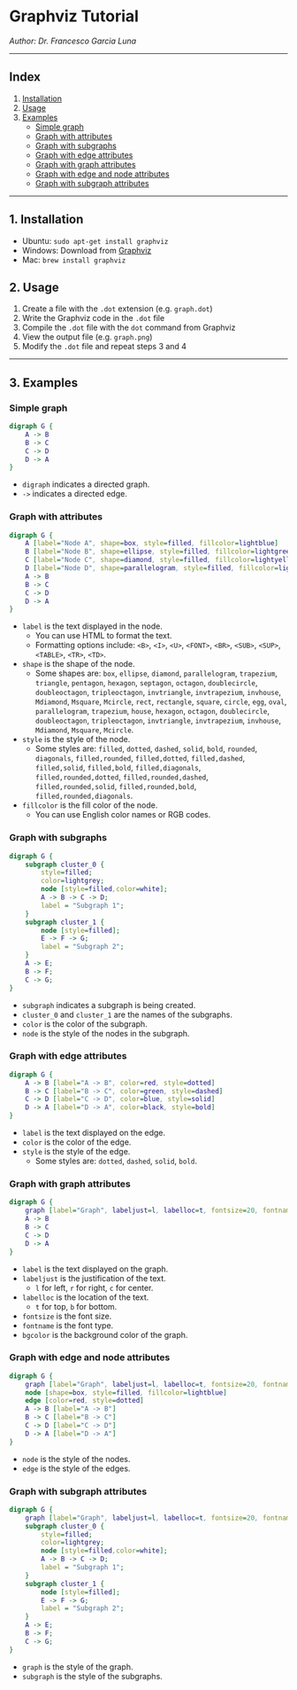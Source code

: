 # Graphviz Tutorial

*Author: Dr. Francesco Garcia Luna*

---

## Index

1. [Installation](#1-installation)
2. [Usage](#2-usage)
3. [Examples](#3-examples)
    - [Simple graph](#simple-graph)
    - [Graph with attributes](#graph-with-attributes)
    - [Graph with subgraphs](#graph-with-subgraphs)
    - [Graph with edge attributes](#graph-with-edge-attributes)
    - [Graph with graph attributes](#graph-with-graph-attributes)
    - [Graph with edge and node attributes](#graph-with-edge-and-node-attributes)
    - [Graph with subgraph attributes](#graph-with-subgraph-attributes)

---

## 1. Installation

- Ubuntu: `sudo apt-get install graphviz`
- Windows: Download from [Graphviz](https://graphviz.gitlab.io/download/)
- Mac: `brew install graphviz`

## 2. Usage

1. Create a file with the `.dot` extension (e.g. `graph.dot`)
2. Write the Graphviz code in the `.dot` file
3. Compile the `.dot` file with the `dot` command from Graphviz
4. View the output file (e.g. `graph.png`)
5. Modify the `.dot` file and repeat steps 3 and 4

---

## 3. Examples

### Simple graph

```dot
digraph G {
    A -> B
    B -> C
    C -> D
    D -> A
}
```

- `digraph` indicates a directed graph.
- `->` indicates a directed edge.

### Graph with attributes

```dot
digraph G {
    A [label="Node A", shape=box, style=filled, fillcolor=lightblue]
    B [label="Node B", shape=ellipse, style=filled, fillcolor=lightgreen]
    C [label="Node C", shape=diamond, style=filled, fillcolor=lightyellow]
    D [label="Node D", shape=parallelogram, style=filled, fillcolor=lightcoral]
    A -> B
    B -> C
    C -> D
    D -> A
}
```

- `label` is the text displayed in the node.
    - You can use HTML to format the text.
    - Formatting options include: `<B>`, `<I>`, `<U>`, `<FONT>`, `<BR>`, `<SUB>`, `<SUP>`, `<TABLE>`, `<TR>`, `<TD>`.
- `shape` is the shape of the node.
    - Some shapes are: `box`, `ellipse`, `diamond`, `parallelogram`, `trapezium`, `triangle`, `pentagon`, `hexagon`, `septagon`, `octagon`, `doublecircle`, `doubleoctagon`, `tripleoctagon`, `invtriangle`, `invtrapezium`, `invhouse`, `Mdiamond`, `Msquare`, `Mcircle`, `rect`, `rectangle`, `square`, `circle`, `egg`, `oval`, `parallelogram`, `trapezium`, `house`, `hexagon`, `octagon`, `doublecircle`, `doubleoctagon`, `tripleoctagon`, `invtriangle`, `invtrapezium`, `invhouse`, `Mdiamond`, `Msquare`, `Mcircle`.
- `style` is the style of the node.
    - Some styles are: `filled`, `dotted`, `dashed`, `solid`, `bold`, `rounded`, `diagonals`, `filled,rounded`, `filled,dotted`, `filled,dashed`, `filled,solid`, `filled,bold`, `filled,diagonals`, `filled,rounded,dotted`, `filled,rounded,dashed`, `filled,rounded,solid`, `filled,rounded,bold`, `filled,rounded,diagonals`.
- `fillcolor` is the fill color of the node.
    - You can use English color names or RGB codes.

### Graph with subgraphs

```dot
digraph G {
    subgraph cluster_0 {
        style=filled;
        color=lightgrey;
        node [style=filled,color=white];
        A -> B -> C -> D;
        label = "Subgraph 1";
    }
    subgraph cluster_1 {
        node [style=filled];
        E -> F -> G;
        label = "Subgraph 2";
    }
    A -> E;
    B -> F;
    C -> G;
}
```

- `subgraph` indicates a subgraph is being created.
- `cluster_0` and `cluster_1` are the names of the subgraphs.
- `color` is the color of the subgraph.
- `node` is the style of the nodes in the subgraph.

### Graph with edge attributes

```dot
digraph G {
    A -> B [label="A -> B", color=red, style=dotted]
    B -> C [label="B -> C", color=green, style=dashed]
    C -> D [label="C -> D", color=blue, style=solid]
    D -> A [label="D -> A", color=black, style=bold]
}
```

- `label` is the text displayed on the edge.
- `color` is the color of the edge.
- `style` is the style of the edge.
    - Some styles are: `dotted`, `dashed`, `solid`, `bold`.

### Graph with graph attributes
    
```dot
digraph G {
    graph [label="Graph", labeljust=l, labelloc=t, fontsize=20, fontname="Arial", bgcolor=lightgrey]
    A -> B
    B -> C
    C -> D
    D -> A
}
```

- `label` is the text displayed on the graph.
- `labeljust` is the justification of the text.
    - `l` for left, `r` for right, `c` for center.
- `labelloc` is the location of the text.
    - `t` for top, `b` for bottom.
- `fontsize` is the font size.
- `fontname` is the font type.
- `bgcolor` is the background color of the graph.

### Graph with edge and node attributes

```dot
digraph G {
    graph [label="Graph", labeljust=l, labelloc=t, fontsize=20, fontname="Arial", bgcolor=lightgrey]
    node [shape=box, style=filled, fillcolor=lightblue]
    edge [color=red, style=dotted]
    A -> B [label="A -> B"]
    B -> C [label="B -> C"]
    C -> D [label="C -> D"]
    D -> A [label="D -> A"]
}
```

- `node` is the style of the nodes.
- `edge` is the style of the edges.

### Graph with subgraph attributes

```dot
digraph G {
    graph [label="Graph", labeljust=l, labelloc=t, fontsize=20, fontname="Arial", bgcolor=lightgrey]
    subgraph cluster_0 {
        style=filled;
        color=lightgrey;
        node [style=filled,color=white];
        A -> B -> C -> D;
        label = "Subgraph 1";
    }
    subgraph cluster_1 {
        node [style=filled];
        E -> F -> G;
        label = "Subgraph 2";
    }
    A -> E;
    B -> F;
    C -> G;
}
```

- `graph` is the style of the graph.
- `subgraph` is the style of the subgraphs.